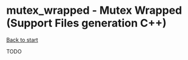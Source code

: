 # mutex_wrapped - Mutex Wrapped (Support Files generation C++)

[Back to start](../../ReferenceManual.md)

TODO

